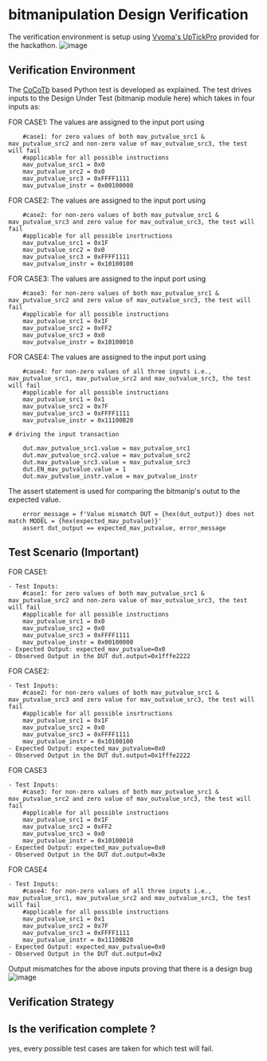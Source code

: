 # bitmanipulation Design Verification
The verification environment is setup using [Vyoma's UpTickPro](https://vyomasystems.com) provided for the hackathon.
![image](https://user-images.githubusercontent.com/30209235/182022570-64dd2114-e07a-482c-81a4-d44f27ef530d.png)

## Verification Environment
The [CoCoTb](https://www.cocotb.org/) based Python test is developed as explained. The test drives inputs to the Design Under Test (bitmanip module here) which takes in four inputs as:

FOR CASE1:
The values are assigned to the input port using 
```
    #case1: for zero values of both mav_putvalue_src1 & mav_putvalue_src2 and non-zero value of mav_outvalue_src3, the test will fail
    #applicable for all possible instructions
    mav_putvalue_src1 = 0x0
    mav_putvalue_src2 = 0x0
    mav_putvalue_src3 = 0xFFFF1111
    mav_putvalue_instr = 0x00100000
```

FOR CASE2:
The values are assigned to the input port using 
```
    #case2: for non-zero values of both mav_putvalue_src1 & mav_putvalue_src3 and zero value for mav_outvalue_src3, the test will fail
    #applicable for all possible insrtructions 
    mav_putvalue_src1 = 0x1F
    mav_putvalue_src2 = 0x0
    mav_putvalue_src3 = 0xFFFF1111
    mav_putvalue_instr = 0x10100100
```

FOR CASE3:
The values are assigned to the input port using 
```
    #case3: for non-zero values of both mav_putvalue_src1 & mav_putvalue_src2 and zero value of mav_outvalue_src3, the test will fail
    #applicable for all possible instructions
    mav_putvalue_src1 = 0x1F
    mav_putvalue_src2 = 0xFF2
    mav_putvalue_src3 = 0x0
    mav_putvalue_instr = 0x10100010
```

FOR CASE4:
The values are assigned to the input port using 
```
    #case4: for non-zero values of all three inputs i.e., mav_putvalue_src1, mav_putvalue_src2 and mav_outvalue_src3, the test will fail
    #applicable for all possible instructions
    mav_putvalue_src1 = 0x1
    mav_putvalue_src2 = 0x7F
    mav_putvalue_src3 = 0xFFFF1111
    mav_putvalue_instr = 0x11100B20
```
    # driving the input transaction
```
    dut.mav_putvalue_src1.value = mav_putvalue_src1
    dut.mav_putvalue_src2.value = mav_putvalue_src2
    dut.mav_putvalue_src3.value = mav_putvalue_src3
    dut.EN_mav_putvalue.value = 1
    dut.mav_putvalue_instr.value = mav_putvalue_instr
```
    
The assert statement is used for comparing the bitmanip's outut to the expected value.
```
    error_message = f'Value mismatch DUT = {hex(dut_output)} does not match MODEL = {hex(expected_mav_putvalue)}'
    assert dut_output == expected_mav_putvalue, error_message
```

## Test Scenario **(Important)**
FOR CASE1:
```
- Test Inputs:
    #case1: for zero values of both mav_putvalue_src1 & mav_putvalue_src2 and non-zero value of mav_outvalue_src3, the test will fail
    #applicable for all possible instructions
    mav_putvalue_src1 = 0x0
    mav_putvalue_src2 = 0x0
    mav_putvalue_src3 = 0xFFFF1111
    mav_putvalue_instr = 0x00100000
- Expected Output: expected_mav_putvalue=0x0
- Observed Output in the DUT dut.output=0x1fffe2222
```

FOR CASE2:
```
- Test Inputs:
    #case2: for non-zero values of both mav_putvalue_src1 & mav_putvalue_src3 and zero value for mav_outvalue_src3, the test will fail
    #applicable for all possible insrtructions 
    mav_putvalue_src1 = 0x1F
    mav_putvalue_src2 = 0x0
    mav_putvalue_src3 = 0xFFFF1111
    mav_putvalue_instr = 0x10100100
- Expected Output: expected_mav_putvalue=0x0
- Observed Output in the DUT dut.output=0x1fffe2222
```

FOR CASE3
```
- Test Inputs:
    #case3: for non-zero values of both mav_putvalue_src1 & mav_putvalue_src2 and zero value of mav_outvalue_src3, the test will fail
    #applicable for all possible instructions
    mav_putvalue_src1 = 0x1F
    mav_putvalue_src2 = 0xFF2
    mav_putvalue_src3 = 0x0
    mav_putvalue_instr = 0x10100010
- Expected Output: expected_mav_putvalue=0x0
- Observed Output in the DUT dut.output=0x3e
```

FOR CASE4
```
- Test Inputs:
    #case4: for non-zero values of all three inputs i.e., mav_putvalue_src1, mav_putvalue_src2 and mav_outvalue_src3, the test will fail
    #applicable for all possible instructions
    mav_putvalue_src1 = 0x1
    mav_putvalue_src2 = 0x7F
    mav_putvalue_src3 = 0xFFFF1111
    mav_putvalue_instr = 0x11100B20
- Expected Output: expected_mav_putvalue=0x0
- Observed Output in the DUT dut.output=0x2
```

Output mismatches for the above inputs proving that there is a design bug
![image](https://user-images.githubusercontent.com/30209235/182044081-968e135e-c5b5-4733-b181-41d646c5887a.png)

## Verification Strategy

## Is the verification complete ?
yes, every possible test cases are taken for which test will fail.
